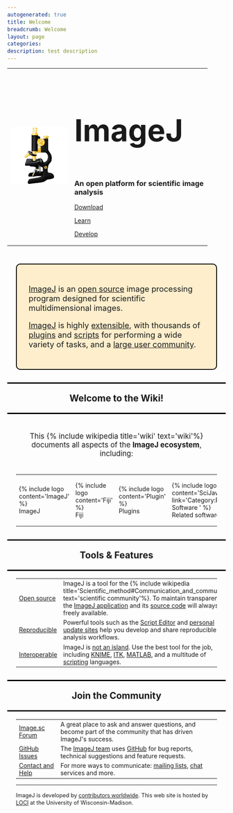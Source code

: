 ```yaml
---
autogenerated: true
title: Welcome
breadcrumb: Welcome
layout: page
categories: 
description: test description
---
```


<seo google-site-verification="hF8k34axd16e2Zul9i4zyRriSL-W77CVBPnt1j_XDmM" />

<div style="margin: 0 auto; padding: 0 3em 0.5em 0;" align="center">

<table>
<tbody>
<tr class="odd">
<td><p><a href=""><img src="/images/pages/Imagej2-icon.png" width="320px"/></a></p></td>
<td style="vertical-align: top">
<h1 style="font-size: 5em; margin-bottom: 0">
<p>ImageJ</p>
</h1>
<h3 style="margin-bottom: 1em">
<p>An open platform for scientific image analysis</p>
</h3>
<div class="button-blue">
<p><a href="Download" title="wikilink">Download</a></p>
</div>
<div class="button-green">
<p><a href="Learn" title="wikilink">Learn</a></p>
</div>
<div class="button-red">
<p><a href="Develop" title="wikilink">Develop</a></p>
</div></td>
</tr>
</tbody>
</table>

</div>

<div style="padding: 20px;" align="center">

<div style="text-align: left; font-size: 1.3em; padding: 1.5em; background-color: #fec; border: 2px solid black; border-radius: 10px">

[ImageJ](ImageJ ) is an [open source](open_source ) image processing program designed for scientific multidimensional images.

[ImageJ](ImageJ ) is highly [extensible](Extensibility ), with thousands of [plugins](plugins ) and [scripts](scripts ) for performing a wide variety of tasks, and a [large user community](Usage ).

</div>

<h2 class="header-stripe" style="margin-left: -20px; margin-right: -20px; border:solid black; border-left: 2px; border-right: 2px">

Welcome to the Wiki\!

</h2>

<center>

<div style="font-size: 1.2em; padding: 7px">

This {% include wikipedia title='wiki' text='wiki'%} documents all aspects of the **ImageJ ecosystem**, including:

</div>

<table>
<tbody>
<tr class="odd">
<td><p>{% include logo content='ImageJ' %}<br />
ImageJ</p></td>
<td><p>{% include logo content='Fiji' %}<br />
Fiji</p></td>
<td><p>{% include logo content='Plugin' %}<br />
Plugins</p></td>
<td><p>{% include logo content='SciJava' link='Category:Related Software ' %}<br />
Related software</p></td>
</tr>
</tbody>
</table>

</center>

<h2 class="header-stripe" style="margin-left: -20px; margin-right: -20px; border:solid black; border-left: 2px; border-right: 2px">

Tools & Features

</h2>

|                                                                                                                                                     |                                                                                                                                                                                                                                                                                                                                                      |
| --------------------------------------------------------------------------------------------------------------------------------------------------- | ---------------------------------------------------------------------------------------------------------------------------------------------------------------------------------------------------------------------------------------------------------------------------------------------------------------------------------------------------- |
| [Open source](Open_source )        | ImageJ is a tool for the {% include wikipedia title='Scientific\_method\#Communication\_and\_community' text='scientific community'%}. To maintain transparency, the [ImageJ application](Downloads ) and its [source code](source_code ) will always be freely available. |
| [Reproducible](Reproducibility )   | Powerful tools such as the [Script Editor](Script_Editor ) and [personal update sites](personal_update_sites ) help you develop and share reproducible analysis workflows.                                                                                                      |
| [Interoperable](Interoperability ) | ImageJ is [not an island](SciJava ). Use the best tool for the job, including [KNIME](KNIME ), [ITK](ITK ), [MATLAB](MATLAB ), and a multitude of [scripting](scripting ) languages.                                                              |

<h2 class="header-stripe" style="margin-left: -20px; margin-right: -20px; border:solid black; border-left: 2px; border-right: 2px">

Join the Community

</h2>

|                                                                                                                                                 |                                                                                                                                                                                           |
| ----------------------------------------------------------------------------------------------------------------------------------------------- | ----------------------------------------------------------------------------------------------------------------------------------------------------------------------------------------- |
| [Image.sc Forum](https://forum.image.sc) | A great place to ask and answer questions, and become part of the community that has driven ImageJ's success.                            |
| [GitHub Issues](Issues )       | The [ImageJ team](Contributors ) uses [GitHub](GitHub ) for bug reports, technical suggestions and feature requests. |
| [Contact and Help](Help )      | For more ways to communicate: [mailing lists](mailing_lists ), [chat](chat ) services and more.                      |

<div align="left">

<hr>

<span style="font-size: 0.9em;">ImageJ is developed by [contributors worldwide](Contributors ). This web site is hosted by [LOCI](LOCI ) at the University of Wisconsin-Madison.</span>

</div>

</div>
